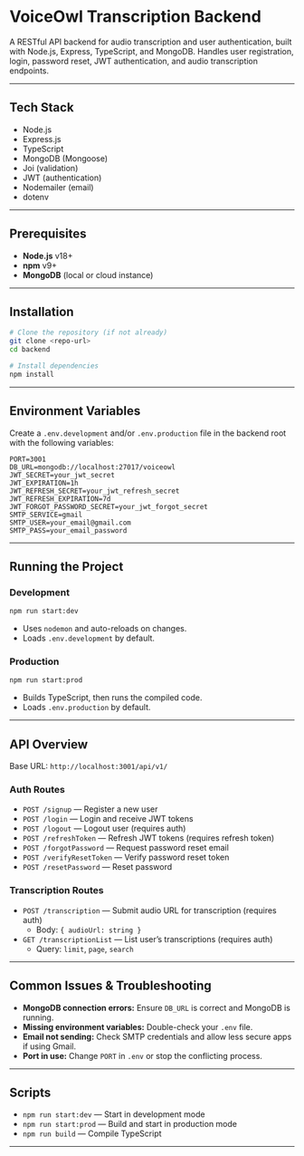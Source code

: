 # VoiceOwl Transcription Backend

A RESTful API backend for audio transcription and user authentication, built with Node.js, Express, TypeScript, and MongoDB. Handles user registration, login, password reset, JWT authentication, and audio transcription endpoints.

---

## Tech Stack
- Node.js
- Express.js
- TypeScript
- MongoDB (Mongoose)
- Joi (validation)
- JWT (authentication)
- Nodemailer (email)
- dotenv

---

## Prerequisites
- **Node.js** v18+
- **npm** v9+
- **MongoDB** (local or cloud instance)

---

## Installation
```bash
# Clone the repository (if not already)
git clone <repo-url>
cd backend

# Install dependencies
npm install
```

---

## Environment Variables
Create a `.env.development` and/or `.env.production` file in the backend root with the following variables:

```env
PORT=3001
DB_URL=mongodb://localhost:27017/voiceowl
JWT_SECRET=your_jwt_secret
JWT_EXPIRATION=1h
JWT_REFRESH_SECRET=your_jwt_refresh_secret
JWT_REFRESH_EXPIRATION=7d
JWT_FORGOT_PASSWORD_SECRET=your_jwt_forgot_secret
SMTP_SERVICE=gmail
SMTP_USER=your_email@gmail.com
SMTP_PASS=your_email_password
```

---

## Running the Project

### Development
```bash
npm run start:dev
```
- Uses `nodemon` and auto-reloads on changes.
- Loads `.env.development` by default.

### Production
```bash
npm run start:prod
```
- Builds TypeScript, then runs the compiled code.
- Loads `.env.production` by default.

---

## API Overview
Base URL: `http://localhost:3001/api/v1/`

### **Auth Routes**
- `POST /signup` — Register a new user
- `POST /login` — Login and receive JWT tokens
- `POST /logout` — Logout user (requires auth)
- `POST /refreshToken` — Refresh JWT tokens (requires refresh token)
- `POST /forgotPassword` — Request password reset email
- `POST /verifyResetToken` — Verify password reset token
- `POST /resetPassword` — Reset password

### **Transcription Routes**
- `POST /transcription` — Submit audio URL for transcription (requires auth)
  - Body: `{ audioUrl: string }`
- `GET /transcriptionList` — List user’s transcriptions (requires auth)
  - Query: `limit`, `page`, `search`

---

## Common Issues & Troubleshooting
- **MongoDB connection errors:** Ensure `DB_URL` is correct and MongoDB is running.
- **Missing environment variables:** Double-check your `.env` file.
- **Email not sending:** Check SMTP credentials and allow less secure apps if using Gmail.
- **Port in use:** Change `PORT` in `.env` or stop the conflicting process.

---

## Scripts
- `npm run start:dev` — Start in development mode
- `npm run start:prod` — Build and start in production mode
- `npm run build` — Compile TypeScript

---



